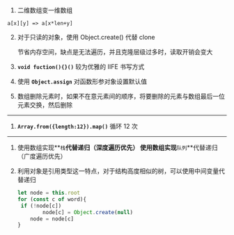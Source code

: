 1.  二维数组变一维数组

   `a[x][y] => a[x*len+y]`

2. 对于只读的对象，使用 Object.create() 代替 clone

   节省内存空间，缺点是无法遍历，并且克隆层级过多时，读取开销会变大

3. **`void fuction(){}()`**  较为优雅的 IIFE 书写方式

4. 使用 **`Object.assign`** 对函数形参对象设置默认值

5. 数组删除元素时，如果不在意元素间的顺序，将要删除的元素与数组最后一位元素交换，然后删除

****

1. **`Array.from({length:12}).map()`** 循环 12 次

****

1. 使用数组实现**`栈`**代替递归（深度遍历优先）
   使用数组实现**`队列`**代替递归（广度遍历优先）

2. 利用对象是引用类型这一特点，对于结构高度相似的树，可以使用中间变量代替递归

   ```typescript
   let node = this.root
   for (const c of word){
   	if (!node[c])
           node[c] = Object.create(null)
       node = node[c]
   }
   ```

    
